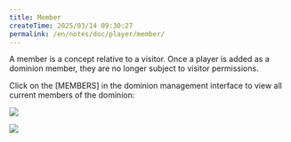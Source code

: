 ```yaml
---
title: Member
createTime: 2025/03/14 09:30:27
permalink: /en/notes/doc/player/member/
---
```


A member is a concept relative to a visitor. Once a player is added as a dominion member, they are no longer subject to
visitor permissions.

Click on the [MEMBERS] in the dominion management interface to view all current members of the dominion:

![](/player/member/1.png)

![](/player/member/2.png)
